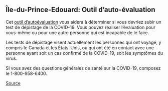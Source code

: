 ## Île-du-Prince-Edouard: Outil d’auto-évaluation

Cet [outil d’autoévaluation](https://www.princeedwardisland.ca/fr/service/autoevaluation-covid-19) vous aidera à déterminer si vous devriez subir un test de dépistage de la COVID-19. Vous pouvez réaliser l’évaluation pour vous-même ou pour une autre personne qui est incapable de le faire.

Les tests de dépistage visent actuellement les personnes qui ont voyagé, y compris le Canada et les États-Unis, ou qui ont été en contact avec une personne ayant soit un cas confirmé de la COVID-19, soit les symptômes du virus.

Si vous avez des questions générales de santé sur la COVID-19, composez le 1-800-958-6400.

[Source](https://www.princeedwardisland.ca/fr/service/autoevaluation-covid-19)
